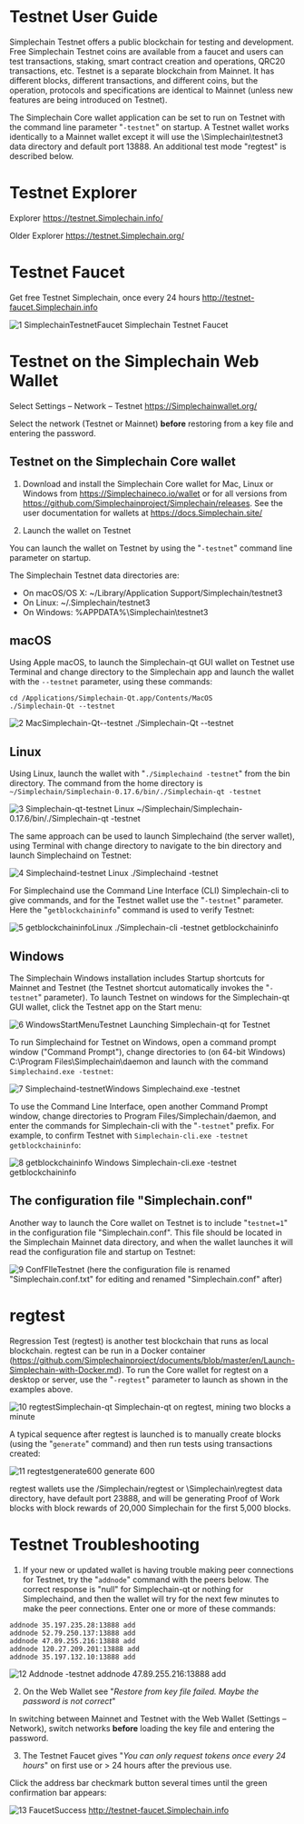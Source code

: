 # Testnet User Guide

Simplechain Testnet offers a public blockchain for testing and development. Free Simplechain Testnet coins are available from a faucet and users can test transactions, staking, smart contract creation and operations, QRC20 transactions, etc. Testnet is a separate blockchain from Mainnet. It has different blocks, different transactions, and different coins, but the operation, protocols and specifications are identical to Mainnet (unless new features are being introduced on Testnet).

The Simplechain Core wallet application can be set to run on Testnet with the command line parameter "`-testnet`" on startup. A Testnet wallet works identically to a Mainnet wallet except it will use the \Simplechain\testnet3 data directory and default port 13888. An additional test mode "regtest" is described below.

# Testnet Explorer

Explorer https://testnet.Simplechain.info/

Older Explorer https://testnet.Simplechain.org/

# Testnet Faucet

Get free Testnet Simplechain, once every 24 hours http://testnet-faucet.Simplechain.info

![1 SimplechainTestnetFaucet](https://user-images.githubusercontent.com/29760787/60824430-92590b00-a177-11e9-87bb-b351e0ac60f2.jpg)
 Simplechain Testnet Faucet

# Testnet on the Simplechain Web Wallet

Select Settings – Network – Testnet https://Simplechainwallet.org/

Select the network (Testnet or Mainnet) **before** restoring from a key file and entering the password.

## Testnet on the Simplechain Core wallet

1. Download and install the Simplechain Core wallet for Mac, Linux or Windows from https://Simplechaineco.io/wallet or for all versions from https://github.com/Simplechainproject/Simplechain/releases. See the user documentation for wallets at https://docs.Simplechain.site/

2. Launch the wallet on Testnet

You can launch the wallet on Testnet by using the "`-testnet`" command line parameter on startup.

The Simplechain Testnet data directories are:

* On macOS/OS X: ~/Library/Application Support/Simplechain/testnet3
* On Linux: ~/.Simplechain/testnet3
* On Windows: %APPDATA%\Simplechain\testnet3

## macOS

Using Apple macOS, to launch the Simplechain-qt GUI wallet on Testnet use Terminal and change directory to the Simplechain app and launch the wallet with the `--testnet` parameter, using these commands:

```
cd /Applications/Simplechain-Qt.app/Contents/MacOS
./Simplechain-Qt --testnet
```

![2 MacSimplechain-Qt--testnet](https://user-images.githubusercontent.com/29760787/60824431-92590b00-a177-11e9-93f1-2badaa168ef0.jpg)
./Simplechain-Qt --testnet

## Linux

Using Linux, launch the wallet with "`./Simplechaind -testnet`" from the bin directory. The command from the home directory is
`~/Simplechain/Simplechain-0.17.6/bin/./Simplechain-qt -testnet`

![3 Simplechain-qt-testnet Linux](https://user-images.githubusercontent.com/29760787/60824432-92590b00-a177-11e9-94f4-b6c83bfa68d0.jpg) 
~/Simplechain/Simplechain-0.17.6/bin/./Simplechain-qt -testnet

The same approach can be used to launch Simplechaind (the server wallet), using Terminal with change directory to navigate to the bin directory and launch Simplechaind on Testnet:

![4 Simplechaind-testnet Linux](https://user-images.githubusercontent.com/29760787/60824433-92f1a180-a177-11e9-830c-0a8ac8e6d48f.jpg)
./Simplechaind -testnet

For Simplechaind use the Command Line Interface (CLI) Simplechain-cli to give commands, and for the Testnet wallet use the "`-testnet`" parameter. Here the "`getblockchaininfo`" command is used to verify Testnet:

![5 getblockchaininfoLinux](https://user-images.githubusercontent.com/29760787/60824434-92f1a180-a177-11e9-9a3e-b198f75e2d49.jpg)
./Simplechain-cli -testnet getblockchaininfo

## Windows

The Simplechain Windows installation includes Startup shortcuts for Mainnet and Testnet (the Testnet shortcut automatically invokes the "`-testnet`" parameter). To launch Testnet on windows for the Simplechain-qt GUI wallet, click the Testnet app on the Start menu:

![6 WindowsStartMenuTestnet](https://user-images.githubusercontent.com/29760787/60824416-908f4780-a177-11e9-8433-05eb61fd3b5b.jpg)
Launching Simplechain-qt for Testnet

To run Simplechaind for Testnet on Windows, open a command prompt window ("Command Prompt"), change directories to (on 64-bit Windows) C:\Program Files\Simplechain\daemon and launch with the command `Simplechaind.exe -testnet`:

![7 Simplechaind-testnetWindows](https://user-images.githubusercontent.com/29760787/60824417-908f4780-a177-11e9-9552-95dcc5dbf2a9.jpg)
 Simplechaind.exe -testnet

To use the Command Line Interface, open another Command Prompt window, change directories to Program Files/Simplechain/daemon, and enter the commands for Simplechain-cli with the "`-testnet`" prefix. For example, to confirm Testnet with `Simplechain-cli.exe -testnet getblockchaininfo`:

![8 getblockchaininfo Windows](https://user-images.githubusercontent.com/29760787/60824418-9127de00-a177-11e9-9b04-6950bf428c23.jpg)
Simplechain-cli.exe -testnet getblockchaininfo

## The configuration file "Simplechain.conf"

Another way to launch the Core wallet on Testnet is to include "`testnet=1`" in the configuration file "Simplechain.conf". This file should be located in the Simplechain Mainnet data directory, and when the wallet launches it will read the configuration file and startup on Testnet:

![9 ConfFIleTestnet](https://user-images.githubusercontent.com/29760787/60824421-9127de00-a177-11e9-972f-e066916747ae.jpg)
(here the configuration file is renamed "Simplechain.conf.txt" for editing and renamed "Simplechain.conf" after)

# regtest

Regression Test (regtest) is another test blockchain that runs as local blockchain. regtest can be run in a Docker container (https://github.com/Simplechainproject/documents/blob/master/en/Launch-Simplechain-with-Docker.md). To run the Core wallet for regtest on a desktop or server, use the "`-regtest`" parameter to launch as shown in the examples above.

![10 regtestSimplechain-qt](https://user-images.githubusercontent.com/29760787/60824422-91c07480-a177-11e9-97c6-7ae4f5c5b33d.jpg)
Simplechain-qt on regtest, mining two blocks a minute

A typical sequence after regtest is launched is to manually create blocks (using the "`generate`" command) and then run tests using transactions created:

![11 regtestgenerate600](https://user-images.githubusercontent.com/29760787/60824423-91c07480-a177-11e9-891c-b5cc8aefabff.jpg)
generate 600

regtest wallets use the /Simplechain/regtest or \Simplechain\regtest data directory, have default port 23888, and will be generating Proof of Work blocks with block rewards of 20,000 Simplechain for the first 5,000 blocks.

# Testnet Troubleshooting

1. If your new or updated wallet is having trouble making peer connections for Testnet, try the "`addnode`" command with the peers below. The correct response is "null" for Simplechain-qt or nothing for Simplechaind, and then the wallet will try for the next few minutes to make the peer connections. Enter one or more of these commands:

```
addnode 35.197.235.28:13888 add
addnode 52.79.250.137:13888 add
addnode 47.89.255.216:13888 add
addnode 120.27.209.201:13888 add
addnode 35.197.132.10:13888 add
```
 
![12 Addnode](https://user-images.githubusercontent.com/29760787/60824425-91c07480-a177-11e9-918d-3c6ae2db609b.jpg)
-testnet addnode 47.89.255.216:13888 add

2. On the Web Wallet see "*Restore from key file failed. Maybe the password is not correct*"

In switching between Mainnet and Testnet with the Web Wallet (Settings – Network), switch networks **before** loading the key file and entering the password.

3. The Testnet Faucet gives "*You can only request tokens once every 24 hours*" on first use or > 24 hours after the previous use.

Click the address bar checkmark button several times until the green confirmation bar appears:

![13 FaucetSuccess](https://user-images.githubusercontent.com/29760787/60824426-91c07480-a177-11e9-8dfb-a6b534a60500.jpg) 
http://testnet-faucet.Simplechain.info


